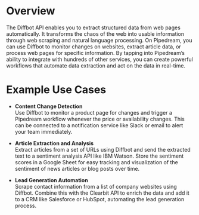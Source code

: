 # Overview

The Diffbot API enables you to extract structured data from web pages automatically. It transforms the chaos of the web into usable information through web scraping and natural language processing. On Pipedream, you can use Diffbot to monitor changes on websites, extract article data, or process web pages for specific information. By tapping into Pipedream’s ability to integrate with hundreds of other services, you can create powerful workflows that automate data extraction and act on the data in real-time.

# Example Use Cases

- **Content Change Detection**  
  Use Diffbot to monitor a product page for changes and trigger a Pipedream workflow whenever the price or availability changes. This can be connected to a notification service like Slack or email to alert your team immediately.

- **Article Extraction and Analysis**  
  Extract articles from a set of URLs using Diffbot and send the extracted text to a sentiment analysis API like IBM Watson. Store the sentiment scores in a Google Sheet for easy tracking and visualization of the sentiment of news articles or blog posts over time.

- **Lead Generation Automation**  
  Scrape contact information from a list of company websites using Diffbot. Combine this with the Clearbit API to enrich the data and add it to a CRM like Salesforce or HubSpot, automating the lead generation process.

